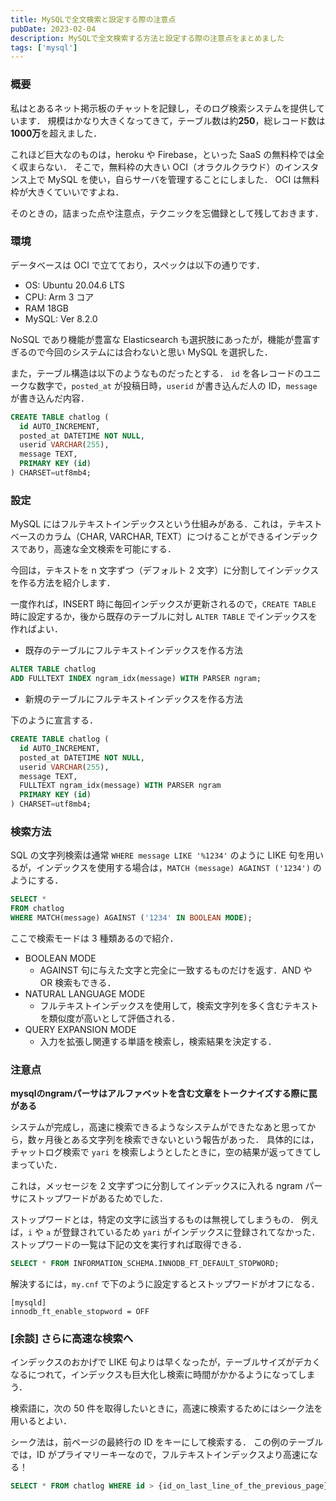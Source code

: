 ```yaml
---
title: MySQLで全文検索と設定する際の注意点
pubDate: 2023-02-04
description: MySQLで全文検索する方法と設定する際の注意点をまとめました
tags: ['mysql']
---
```


### 概要

私はとあるネット掲示板のチャットを記録し，そのログ検索システムを提供しています．
規模はかなり大きくなってきて，テーブル数は約**250**，総レコード数は**1000万**を超えました．

これほど巨大なのものは，heroku や Firebase，といった SaaS の無料枠では全く収まらない．
そこで，無料枠の大きい OCI（オラクルクラウド）のインスタンス上で MySQL を使い，自らサーバを管理することにしました．
OCI は無料枠が大きくていいですよね．

そのときの，詰まった点や注意点，テクニックを忘備録として残しておきます．

### 環境

データベースは OCI で立てており，スペックは以下の通りです．

- OS: Ubuntu 20.04.6 LTS
- CPU: Arm 3 コア
- RAM 18GB
- MySQL: Ver 8.2.0

NoSQL であり機能が豊富な Elasticsearch も選択肢にあったが，機能が豊富すぎるので今回のシステムには合わないと思い MySQL を選択した．

また，テーブル構造は以下のようなものだったとする．
`id` を各レコードのユニークな数字で，`posted_at` が投稿日時，`userid` が書き込んだ人の ID，`message` が書き込んだ内容．

```sql
CREATE TABLE chatlog (
  id AUTO_INCREMENT,
  posted_at DATETIME NOT NULL,
  userid VARCHAR(255),
  message TEXT,
  PRIMARY KEY (id)
) CHARSET=utf8mb4;
```

### 設定

MySQL にはフルテキストインデックスという仕組みがある．これは，テキストベースのカラム（CHAR, VARCHAR, TEXT）につけることができるインデックスであり，高速な全文検索を可能にする．

今回は，テキストを n 文字ずつ（デフォルト 2 文字）に分割してインデックスを作る方法を紹介します．

一度作れば，INSERT 時に毎回インデックスが更新されるので，`CREATE TABLE` 時に設定するか，後から既存のテーブルに対し `ALTER TABLE` でインデックスを作ればよい．

- 既存のテーブルにフルテキストインデックスを作る方法

```sql
ALTER TABLE chatlog
ADD FULLTEXT INDEX ngram_idx(message) WITH PARSER ngram;
```

- 新規のテーブルにフルテキストインデックスを作る方法

下のように宣言する．

```sql
CREATE TABLE chatlog (
  id AUTO_INCREMENT,
  posted_at DATETIME NOT NULL,
  userid VARCHAR(255),
  message TEXT,
  FULLTEXT ngram_idx(message) WITH PARSER ngram
  PRIMARY KEY (id)
) CHARSET=utf8mb4;
```

### 検索方法

SQL の文字列検索は通常 `WHERE message LIKE '%1234'` のように LIKE 句を用いるが，インデックスを使用する場合は，`MATCH (message) AGAINST ('1234')` のようにする．

```sql
SELECT *
FROM chatlog
WHERE MATCH(message) AGAINST ('1234' IN BOOLEAN MODE);
```

ここで検索モードは 3 種類あるので紹介．

- BOOLEAN MODE
  - AGAINST 句に与えた文字と完全に一致するものだけを返す．AND や OR 検索もできる．
- NATURAL LANGUAGE MODE
  - フルテキストインデックスを使用して，検索文字列を多く含むテキストを類似度が高いとして評価される．
- QUERY EXPANSION MODE
  - 入力を拡張し関連する単語を検索し，検索結果を決定する．

### 注意点

**mysqlのngramパーサはアルファベットを含む文章をトークナイズする際に罠がある**

システムが完成し，高速に検索できるようなシステムができたなあと思ってから，数ヶ月後とある文字列を検索できないという報告があった．
具体的には，チャットログ検索で `yari` を検索しようとしたときに，空の結果が返ってきてしまっていた．

これは，メッセージを 2 文字ずつに分割してインデックスに入れる ngram パーサにストップワードがあるためでした．

ストップワードとは，特定の文字に該当するものは無視してしまうもの．
例えば，`i` や `a` が登録されているため `yari` がインデックスに登録されてなかった．
ストップワードの一覧は下記の文を実行すれば取得できる．

```sql
SELECT * FROM INFORMATION_SCHEMA.INNODB_FT_DEFAULT_STOPWORD;
```

解決するには，`my.cnf` で下のように設定するとストップワードがオフになる．

```
[mysqld]
innodb_ft_enable_stopword = OFF
```

### [余談] さらに高速な検索へ

インデックスのおかげで LIKE 句よりは早くなったが，テーブルサイズがデカくなるにつれて，インデックスも巨大化し検索に時間がかかるようになってしまう．

検索語に，次の 50 件を取得したいときに，高速に検索するためにはシーク法を用いるとよい．

シーク法は，前ページの最終行の ID をキーにして検索する．
この例のテーブルでは，ID がプライマリーキーなので，フルテキストインデックスより高速になる！

```sql
SELECT * FROM chatlog WHERE id > {id_on_last_line_of_the_previous_page};
```
